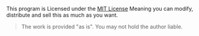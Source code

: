 This program is Licensed under the [MIT License](https://tldrlegal.com/license/mit-license) Meaning you can modify, distribute and sell this as much as you want. 

> The work is provided "as is". You may not hold the author liable.
